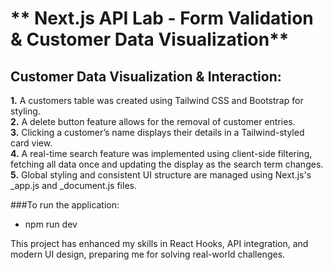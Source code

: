 # ** Next.js API Lab - Form Validation & Customer Data Visualization**

## Customer Data Visualization & Interaction:

**1.** A customers table was created using Tailwind CSS and Bootstrap for styling.  
**2.** A delete button feature allows for the removal of customer entries.  
**3.** Clicking a customer’s name displays their details in a Tailwind-styled card view.  
**4.** A real-time search feature was implemented using client-side filtering, fetching all data once and updating the display as the search term changes.  
**5.** Global styling and consistent UI structure are managed using Next.js's _app.js and _document.js files.  

###To run the application:  
- npm run dev

This project has enhanced my skills in React Hooks, API integration, and modern UI design, preparing me for solving real-world challenges.